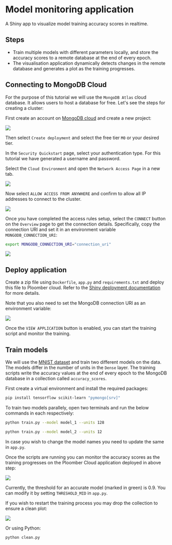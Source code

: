 # Model monitoring application

A Shiny app to visualize model training accuracy scores in realtime.

## Steps

* Train multiple models with different parameters locally, and store the accuracy scores to a remote database at the end of every epoch.
* The visualisation application dynamically detects changes in the remote database and generates a plot as the training progresses.

## Connecting to MongoDB Cloud

For the purpose of this tutorial we will use the `MongoDB Atlas` cloud database. It allows users to host a database for free.
Let's see the steps for creating a cluster:

First create an account on [MongoDB cloud](https://www.mongodb.com/atlas/database) and create a new project:

![](./static/create-project.png)

Then select `Create deployment` and select the free tier `M0` or your desired tier. 

In the `Security Quickstart` page, select your authentication type. For this tutorial we have generated a username and password.

Select the `Cloud Environment` and open the `Network Access Page` in a new tab.

![](./static/network-access.png)

Now select `ALLOW ACCESS FROM ANYWHERE` and confirm to allow all IP addresses to connect to the cluster.

![](./static/ip-access.png)

Once you have completed the access rules setup, select the `CONNECT` button on the `Overview` page to get the connection details. Specifically, copy the connection URI and set it in an environment variable `MONGODB_CONNECTION_URI`:

```bash
export MONGODB_CONNECTION_URI="connection_uri"
```

![](./static/connect.png)

## Deploy application

Create a zip file using `Dockerfile`, `app.py` and `requirements.txt` and deploy this file to Ploomber cloud.
Refer to the [Shiny deployment documentation](https://docs.cloud.ploomber.io/en/latest/apps/shiny.html) for more details.

Note that you also need to set the MongoDB connection URI as an environment variable:

![](./static/env-variable.png)

Once the `VIEW APPLICATION` button is enabled, you can start the training script and monitor the training.

## Train models

We will use the [MNIST dataset](https://www.tensorflow.org/datasets/catalog/mnist) and train two different models on the data. The models differ in the number of units in the `Dense` layer.
The training scripts write the accuracy values at the end of every epoch to the MongoDB database in a collection called `accuracy_scores`.

First create a virtual environment and install the required packages:

```bash
pip install tensorflow scikit-learn "pymongo[srv]"
```

To train two models parallely, open two terminals and run the below commands in each respectively:

```bash
python train.py --model model_1 --units 128
```

```bash
python train.py --model model_2 --units 12
```

In case you wish to change the model names you need to update the same in `app.py`.

Once the scripts are running you can monitor the accuracy scores as the training progresses on the Ploomber Cloud application deployed in above step:

![](./static/monitor.png)

Currently, the threshold for an accurate model (marked in green) is 0.9. You can modify it by setting `THRESHOLD_MID` in `app.py`.

If you wish to restart the training process you may drop the collection to ensure a clean plot:

![](./static/delete-collection.png)

Or using Python:

```python
python clean.py
```